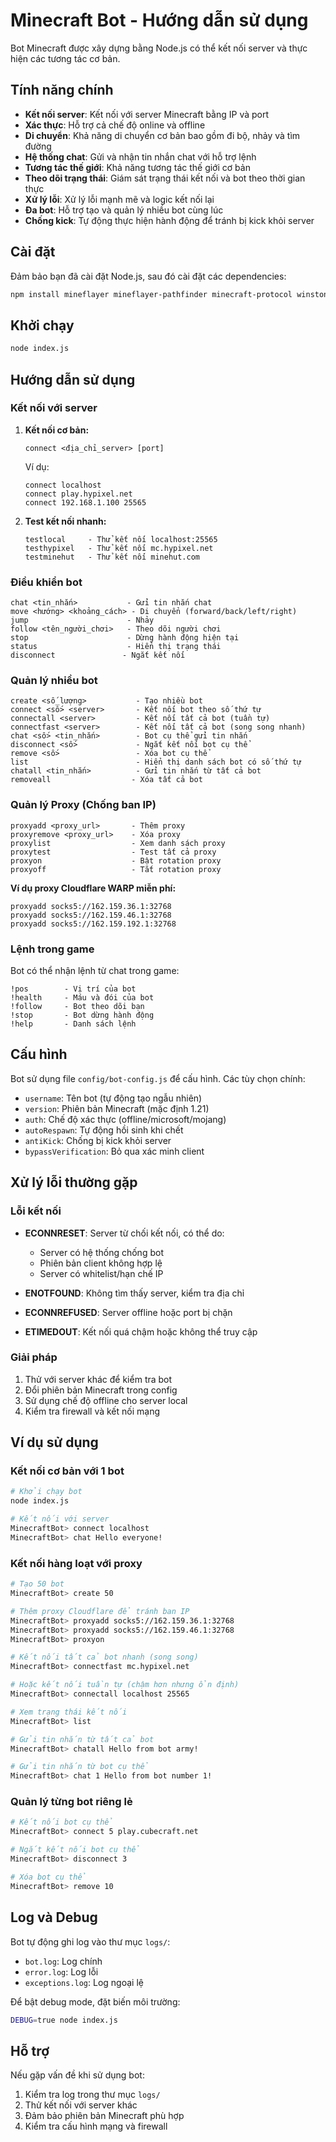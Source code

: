 # Minecraft Bot - Hướng dẫn sử dụng

Bot Minecraft được xây dựng bằng Node.js có thể kết nối server và thực hiện các tương tác cơ bản.

## Tính năng chính

- **Kết nối server**: Kết nối với server Minecraft bằng IP và port
- **Xác thực**: Hỗ trợ cả chế độ online và offline
- **Di chuyển**: Khả năng di chuyển cơ bản bao gồm đi bộ, nhảy và tìm đường
- **Hệ thống chat**: Gửi và nhận tin nhắn chat với hỗ trợ lệnh
- **Tương tác thế giới**: Khả năng tương tác thế giới cơ bản
- **Theo dõi trạng thái**: Giám sát trạng thái kết nối và bot theo thời gian thực
- **Xử lý lỗi**: Xử lý lỗi mạnh mẽ và logic kết nối lại
- **Đa bot**: Hỗ trợ tạo và quản lý nhiều bot cùng lúc
- **Chống kick**: Tự động thực hiện hành động để tránh bị kick khỏi server

## Cài đặt

Đảm bảo bạn đã cài đặt Node.js, sau đó cài đặt các dependencies:

```bash
npm install mineflayer mineflayer-pathfinder minecraft-protocol winston colors dotenv readline
```

## Khởi chạy

```bash
node index.js
```

## Hướng dẫn sử dụng

### Kết nối với server

1. **Kết nối cơ bản:**
   ```
   connect <địa_chỉ_server> [port]
   ```
   
   Ví dụ:
   ```
   connect localhost
   connect play.hypixel.net
   connect 192.168.1.100 25565
   ```

2. **Test kết nối nhanh:**
   ```
   testlocal     - Thử kết nối localhost:25565
   testhypixel   - Thử kết nối mc.hypixel.net
   testminehut   - Thử kết nối minehut.com
   ```

### Điều khiển bot

```
chat <tin_nhắn>           - Gửi tin nhắn chat
move <hướng> <khoảng_cách> - Di chuyển (forward/back/left/right)
jump                      - Nhảy
follow <tên_người_chơi>   - Theo dõi người chơi
stop                      - Dừng hành động hiện tại
status                    - Hiển thị trạng thái
disconnect               - Ngắt kết nối
```

### Quản lý nhiều bot

```
create <số_lượng>           - Tạo nhiều bot
connect <số> <server>       - Kết nối bot theo số thứ tự
connectall <server>         - Kết nối tất cả bot (tuần tự)
connectfast <server>        - Kết nối tất cả bot (song song nhanh)
chat <số> <tin_nhắn>        - Bot cụ thể gửi tin nhắn
disconnect <số>             - Ngắt kết nối bot cụ thể
remove <số>                 - Xóa bot cụ thể
list                        - Hiển thị danh sách bot có số thứ tự
chatall <tin_nhắn>          - Gửi tin nhắn từ tất cả bot
removeall                  - Xóa tất cả bot
```

### Quản lý Proxy (Chống ban IP)

```
proxyadd <proxy_url>       - Thêm proxy
proxyremove <proxy_url>    - Xóa proxy  
proxylist                  - Xem danh sách proxy
proxytest                  - Test tất cả proxy
proxyon                    - Bật rotation proxy
proxyoff                   - Tắt rotation proxy
```

**Ví dụ proxy Cloudflare WARP miễn phí:**
```
proxyadd socks5://162.159.36.1:32768
proxyadd socks5://162.159.46.1:32768
proxyadd socks5://162.159.192.1:32768
```

### Lệnh trong game

Bot có thể nhận lệnh từ chat trong game:
```
!pos        - Vị trí của bot
!health     - Máu và đói của bot
!follow     - Bot theo dõi bạn
!stop       - Bot dừng hành động
!help       - Danh sách lệnh
```

## Cấu hình

Bot sử dụng file `config/bot-config.js` để cấu hình. Các tùy chọn chính:

- `username`: Tên bot (tự động tạo ngẫu nhiên)
- `version`: Phiên bản Minecraft (mặc định 1.21)
- `auth`: Chế độ xác thực (offline/microsoft/mojang)
- `autoRespawn`: Tự động hồi sinh khi chết
- `antiKick`: Chống bị kick khỏi server
- `bypassVerification`: Bỏ qua xác minh client

## Xử lý lỗi thường gặp

### Lỗi kết nối
- **ECONNRESET**: Server từ chối kết nối, có thể do:
  - Server có hệ thống chống bot
  - Phiên bản client không hợp lệ
  - Server có whitelist/hạn chế IP

- **ENOTFOUND**: Không tìm thấy server, kiểm tra địa chỉ
- **ECONNREFUSED**: Server offline hoặc port bị chặn
- **ETIMEDOUT**: Kết nối quá chậm hoặc không thể truy cập

### Giải pháp
1. Thử với server khác để kiểm tra bot
2. Đổi phiên bản Minecraft trong config
3. Sử dụng chế độ offline cho server local
4. Kiểm tra firewall và kết nối mạng

## Ví dụ sử dụng

### Kết nối cơ bản với 1 bot
```bash
# Khởi chạy bot
node index.js

# Kết nối với server
MinecraftBot> connect localhost
MinecraftBot> chat Hello everyone!
```

### Kết nối hàng loạt với proxy
```bash
# Tạo 50 bot
MinecraftBot> create 50

# Thêm proxy Cloudflare để tránh ban IP
MinecraftBot> proxyadd socks5://162.159.36.1:32768
MinecraftBot> proxyadd socks5://162.159.46.1:32768
MinecraftBot> proxyon

# Kết nối tất cả bot nhanh (song song)
MinecraftBot> connectfast mc.hypixel.net

# Hoặc kết nối tuần tự (chậm hơn nhưng ổn định)
MinecraftBot> connectall localhost 25565

# Xem trạng thái kết nối
MinecraftBot> list

# Gửi tin nhắn từ tất cả bot
MinecraftBot> chatall Hello from bot army!

# Gửi tin nhắn từ bot cụ thể
MinecraftBot> chat 1 Hello from bot number 1!
```

### Quản lý từng bot riêng lẻ
```bash
# Kết nối bot cụ thể
MinecraftBot> connect 5 play.cubecraft.net

# Ngắt kết nối bot cụ thể
MinecraftBot> disconnect 3

# Xóa bot cụ thể
MinecraftBot> remove 10
```

## Log và Debug

Bot tự động ghi log vào thư mục `logs/`:
- `bot.log`: Log chính
- `error.log`: Log lỗi
- `exceptions.log`: Log ngoại lệ

Để bật debug mode, đặt biến môi trường:
```bash
DEBUG=true node index.js
```

## Hỗ trợ

Nếu gặp vấn đề khi sử dụng bot:
1. Kiểm tra log trong thư mục `logs/`
2. Thử kết nối với server khác
3. Đảm bảo phiên bản Minecraft phù hợp
4. Kiểm tra cấu hình mạng và firewall